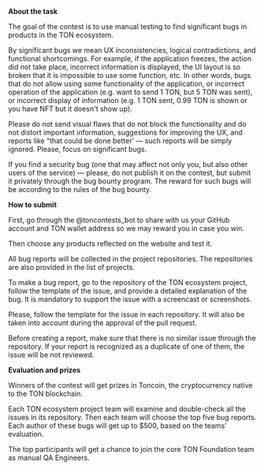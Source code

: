 **About the task**

The goal of the contest is to use manual testing to find significant bugs in products in the TON ecosystem.

By significant bugs we mean UX inconsistencies, logical contradictions, and functional shortcomings. For example, if the application freezes, the action did not take place, incorrect information is displayed, the UI layout is so broken that it is impossible to use some function, etc. In other words, bugs that do not allow using some functionality of the application, or incorrect operation of the application (e.g. want to send 1 TON, but 5 TON was sent), or incorrect display of information (e.g. 1 TON sent, 0.99 TON is shown or you have NFT but it doesn't show up).

Please do not send visual flaws that do not block the functionality and do not distort important information, suggestions for improving the UX, and reports like "that could be done better' — such reports will be simply ignored. Please, focus on significant bugs.

If you find a security bug (one that may affect not only you, but also other users of the service) — please, do not publish it on the contest, but submit it privately through the bug bounty program. The reward for such bugs will be according to the rules of the bug bounty.

**How to submit**

First, go through the @toncontests_bot to share with us your GitHub account and TON wallet address so we may reward you in case you win.

Then choose any products reflected on the website and test it.

All bug reports will be collected in the project repositories. The repositories are also provided in the list of projects.

To make a bug report, go to the repository of the TON ecosystem project, follow the template of the issue, and provide a detailed explanation of the bug. It is mandatory to support the issue with a screencast or screenshots.

Please, follow the template for the issue in each repository. It will also be taken into account during the approval of the pull request.

Before creating a report, make sure that there is no similar issue through the repository. If your report is recognized as a duplicate of one of them, the issue will be not reviewed.

**Evaluation and prizes**

Winners of the contest will get prizes in Toncoin, the cryptocurrency native to the TON blockchain.

Each TON ecosystem project team will examine and double-check all the issues in its repository. Then each team will choose the top five bug reports. Each author of these bugs will get up to $500, based on the teams’ evaluation.

The top participants will get a chance to join the core TON Foundation team as manual QA Engineers.
